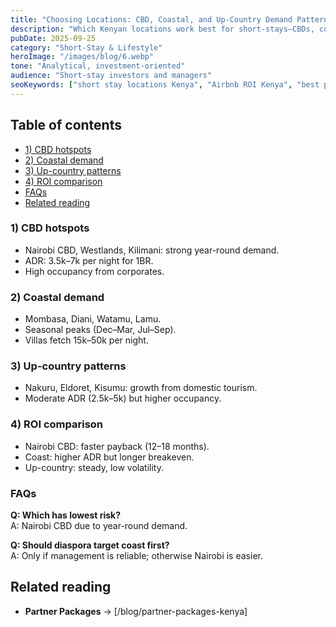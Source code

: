 ```yaml
---
title: "Choosing Locations: CBD, Coastal, and Up-Country Demand Patterns"
description: "Which Kenyan locations work best for short-stays—CBDs, coast, or up-country? A demand and ROI breakdown."
pubDate: 2025-09-25
category: "Short-Stay & Lifestyle"
heroImage: "/images/blog/6.webp"
tone: "Analytical, investment-oriented"
audience: "Short-stay investors and managers"
seoKeywords: ["short stay locations Kenya", "Airbnb ROI Kenya", "best places short let Kenya"]
---
```


## Table of contents
- [1) CBD hotspots](#1-cbd-hotspots)
- [2) Coastal demand](#2-coastal-demand)
- [3) Up-country patterns](#3-up-country-patterns)
- [4) ROI comparison](#4-roi-comparison)
- [FAQs](#faqs)
- [Related reading](#related-reading)

### 1) CBD hotspots
- Nairobi CBD, Westlands, Kilimani: strong year-round demand.  
- ADR: 3.5k–7k per night for 1BR.  
- High occupancy from corporates.  

### 2) Coastal demand
- Mombasa, Diani, Watamu, Lamu.  
- Seasonal peaks (Dec–Mar, Jul–Sep).  
- Villas fetch 15k–50k per night.  

### 3) Up-country patterns
- Nakuru, Eldoret, Kisumu: growth from domestic tourism.  
- Moderate ADR (2.5k–5k) but higher occupancy.  

### 4) ROI comparison
- Nairobi CBD: faster payback (12–18 months).  
- Coast: higher ADR but longer breakeven.  
- Up-country: steady, low volatility.  

### FAQs
**Q: Which has lowest risk?**  
A: Nairobi CBD due to year-round demand.  

**Q: Should diaspora target coast first?**  
A: Only if management is reliable; otherwise Nairobi is easier.  

## Related reading
- **Partner Packages** → [/blog/partner-packages-kenya]  
